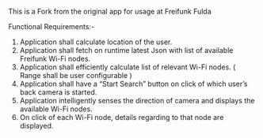 This is a Fork from the original app for usage at Freifunk Fulda




Functional Requirements:-
1)	Application shall calculate location of the user. 
2)	Application shall fetch on runtime latest Json with list of available Freifunk Wi-Fi nodes. 
3)	Application shall efficiently calculate list of relevant Wi-Fi nodes. ( Range shall be user configurable ) 
4)	Application shall have a “Start Search” button on click of which user’s back camera is started.
5)	Application intelligently senses the direction of camera and displays the available Wi-Fi nodes.
6)	On click of each Wi-Fi node, details regarding to that node are displayed. 

